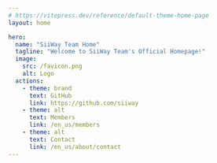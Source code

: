 ```yaml
---
# https://vitepress.dev/reference/default-theme-home-page
layout: home

hero:
  name: "SiiWay Team Home"
  tagline: "Welcome to SiiWay Team's Official Homepage!"
  image:
    src: /favicon.png
    alt: Logo
  actions:
    - theme: brand
      text: GitHub
      link: https://github.com/siiway
    - theme: alt
      text: Members
      link: /en_us/members
    - theme: alt
      text: Contact
      link: /en_us/about/contact
---
```


